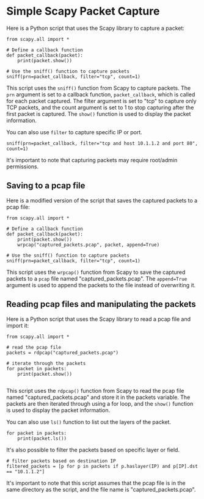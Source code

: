 # Simple Scapy Packet Capture
Here is a Python script that uses the Scapy library to capture a packet:

```
from scapy.all import *

# Define a callback function
def packet_callback(packet):
    print(packet.show())

# Use the sniff() function to capture packets
sniff(prn=packet_callback, filter="tcp", count=1)
```

This script uses the `sniff()` function from Scapy to capture packets. The `prn` argument is set to a callback function, `packet_callback`, which is called for each packet captured. The filter argument is set to "tcp" to capture only TCP packets, and the count argument is set to 1 to stop capturing after the first packet is captured. The `show()` function is used to display the packet information.

You can also use `filter` to capture specific IP or port.

```
sniff(prn=packet_callback, filter="tcp and host 10.1.1.2 and port 80", count=1)
```
It's important to note that capturing packets may require root/admin permissions.

## Saving to a pcap file

Here is a modified version of the script that saves the captured packets to a pcap file:

```
from scapy.all import *

# Define a callback function
def packet_callback(packet):
    print(packet.show())
    wrpcap("captured_packets.pcap", packet, append=True)

# Use the sniff() function to capture packets
sniff(prn=packet_callback, filter="tcp", count=1)

```

This script uses the `wrpcap()` function from Scapy to save the captured packets to a `pcap` file named "captured_packets.pcap". The `append=True` argument is used to append the packets to the file instead of overwriting it.

## Reading pcap files and manipulating the packets

Here is a Python script that uses the Scapy library to read a pcap file and import it:

```
from scapy.all import *

# read the pcap file
packets = rdpcap("captured_packets.pcap")

# iterate through the packets
for packet in packets:
    print(packet.show())
    
```
This script uses the `rdpcap()` function from Scapy to read the pcap file named "captured_packets.pcap" and store it in the packets variable. The packets are then iterated through using a for loop, and the `show()` function is used to display the packet information.

You can also use `ls()` function to list out the layers of the packet.

```
for packet in packets:
    print(packet.ls())
```
It's also possible to filter the packets based on specific layer or field.

```
# filter packets based on destination IP
filtered_packets = [p for p in packets if p.haslayer(IP) and p[IP].dst == "10.1.1.2"]
```

It's important to note that this script assumes that the pcap file is in the same directory as the script, and the file name is "captured_packets.pcap".
